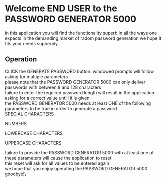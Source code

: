 # Welcome END USER to the PASSWORD GENERATOR 5000

in this application you will find the functionality superb in all the ways one expects in the demanding market of radom password generation we hope it fits your needs supberbly

## Operation
 CLICK the GENERATE PASSWORD button. windowed prompts will follow asking for multiple parameters\
 please note that the PASSWORD GENERATOR 5000 can only deliver passwords with between 8 and 128 characters\
 failure to enter the required password length will result in the application asking for a correct value untill it is given\
 the PASSWORD GENERATOR 5000 needs at least ONE of the following parameters to be true in order to generate a password\
 SPECIAL CHARACTERS
 
 NUMBERS
 
 LOWERCASE CHARACTERS
 
 UPPERCASE CHARACTERS
 
 failure to provide the PASSWORD GENERATOR 5000 with at least one of these parameters will cause the application to reset\
 this reset will ask for all values to be entered again\
 we hope that you enjoy operating the PASSWORD GENERATOR 5000\
 goodbye!\


